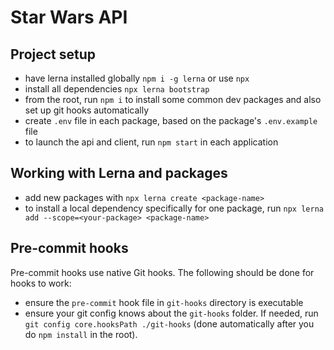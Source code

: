 # Star Wars API

## Project setup
- have lerna installed globally `npm i -g lerna` or use `npx`
- install all dependencies `npx lerna bootstrap`
- from the root, run `npm i` to install some common dev packages and also set up git hooks automatically
- create `.env` file in each package, based on the package's `.env.example` file
- to launch the api and client, run `npm start` in each application

## Working with Lerna and packages
- add new packages with `npx lerna create <package-name>`
- to install a local dependency specifically for one package, run `npx lerna add --scope=<your-package> <package-name>`

## Pre-commit hooks
Pre-commit hooks use native Git hooks. The following should be done for hooks to work:

- ensure the `pre-commit` hook file in `git-hooks` directory is executable
- ensure your git config knows about the `git-hooks` folder. If needed, run `git config core.hooksPath ./git-hooks` (done automatically after you do `npm install` in the root).


